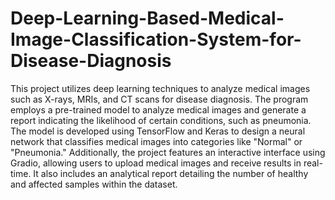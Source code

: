 # Deep-Learning-Based-Medical-Image-Classification-System-for-Disease-Diagnosis
This project utilizes deep learning techniques to analyze medical images such as X-rays, MRIs, and CT scans for disease diagnosis. The program employs a pre-trained model to analyze medical images and generate a report indicating the likelihood of certain conditions, such as pneumonia. The model is developed using TensorFlow and Keras to design a neural network that classifies medical images into categories like "Normal" or "Pneumonia." Additionally, the project features an interactive interface using Gradio, allowing users to upload medical images and receive results in real-time. It also includes an analytical report detailing the number of healthy and affected samples within the dataset.
